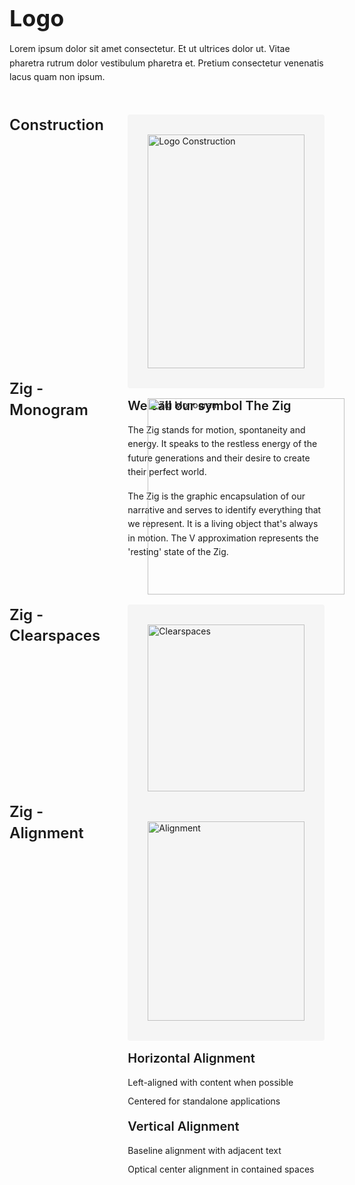 <div style="display: flex; gap: 2rem;">
  <div style="flex: 1; max-width: 800px;">
    <h1 style="font-size: 2.25rem; font-weight: bold; margin-bottom: 1rem;">Logo</h1>
    <p style="margin: 1rem 0; line-height: 1.6;">Lorem ipsum dolor sit amet consectetur. Et ut ultrices dolor ut. Vitae pharetra rutrum dolor vestibulum pharetra et. Pretium consectetur venenatis lacus quam non ipsum.</p>
    
 <div style="display: flex; gap: 2rem; margin: 3rem 0;">
      <div style="flex: 1;">
        <h2 style="margin: 0; font-size: 1.5rem; font-weight: 600; line-height: 1.4;">Construction</h2>
      </div>
      <div style="flex: 2;">
        <div style="background: #f5f5f5; padding: 2rem; border-radius: 4px;">
          <img src="/images/logo-construction.png" alt="Logo Construction" style="width: 100%; height: auto; display: block;" />
        </div>
        <h3 style="font-size: 1.25rem; font-weight: 600; margin: 1rem 0;">We call our symbol The Zig</h3>
        <p style="margin: 1rem 0; line-height: 1.6;">The Zig stands for motion, spontaneity and energy. It speaks to the restless energy of the future generations and their desire to create their perfect world.</p>
        <p style="margin: 1rem 0; line-height: 1.6;">The Zig is the graphic encapsulation of our narrative and serves to identify everything that we represent. It is a living object that's always in motion. The V approximation represents the 'resting' state of the Zig.</p>
      </div>
    </div>

   <div style="display: flex; gap: 2rem; margin: 3rem 0;">
      <div style="flex: 1;">
        <h2 style="margin: 0; font-size: 1.5rem; font-weight: 600; line-height: 1.4;">Zig - Monogram</h2>
      </div>
      <div style="flex: 2;">
     
   <img src="/images/zig-monogram.png" alt="Zig Monogram" style="width: 100%; height: auto; display: block; padding: 2rem; border-radius: 4px;" />
 
  <p style="margin: 1rem 0; line-height: 1.6;">The Zig monogram serves as our icon mark, designed for recognition at smaller scales and as a memorable brand element.</p>
        <ul style="list-style: none; padding: 0; margin: 1rem 0;">
          <li style="margin: 0.5rem 0; line-height: 1.6;">App icons</li>
          <li style="margin: 0.5rem 0; line-height: 1.6;">Favicons</li>
          <li style="margin: 0.5rem 0; line-height: 1.6;">Social media avatars</li>
          <li style="margin: 0.5rem 0; line-height: 1.6;">Small-scale applications</li>
        </ul>
      </div>
    </div>

   <div style="display: flex; gap: 2rem; margin: 3rem 0;">
      <div style="flex: 1;">
        <h2 style="margin: 0; font-size: 1.5rem; font-weight: 600; line-height: 1.4;">Zig - Clearspaces</h2>
      </div>
      <div style="flex: 2;">
        <div style="background: #f5f5f5; padding: 2rem; border-radius: 4px;">
          <img src="/images/zig-clearspaces.png" alt="Clearspaces" style="width: 100%; height: auto; display: block;" />
        </div>
        <ul style="list-style: none; padding: 0; margin: 1rem 0;">
          <li style="margin: 0.5rem 0; line-height: 1.6;"><strong>Minimum Clearspace</strong>: Equal to the height of the Zig monogram</li>
          <li style="margin: 0.5rem 0; line-height: 1.6;"><strong>Protected Area</strong>: No other visual elements may intrude into this space</li>
          <li style="margin: 0.5rem 0; line-height: 1.6;"><strong>Scaling</strong>: Clearspace scales proportionally with logo size</li>
        </ul>
      </div>
    </div>

   <div style="display: flex; gap: 2rem; margin: 3rem 0;">
      <div style="flex: 1;">
        <h2 style="margin: 0; font-size: 1.5rem; font-weight: 600; line-height: 1.4;">Zig - Alignment</h2>
      </div>
      <div style="flex: 2;">
        <div style="background: #f5f5f5; padding: 2rem; border-radius: 4px;">
          <img src="/images/zig-alignment.png" alt="Alignment" style="width: 100%; height: auto; display: block;" />
        </div>
        <h3 style="font-size: 1.25rem; font-weight: 600; margin: 1rem 0;">Horizontal Alignment</h3>
        <ul style="list-style: none; padding: 0; margin: 1rem 0;">
          <li style="margin: 0.5rem 0; line-height: 1.6;">Left-aligned with content when possible</li>
          <li style="margin: 0.5rem 0; line-height: 1.6;">Centered for standalone applications</li>
        </ul>
        <h3 style="font-size: 1.25rem; font-weight: 600; margin: 1rem 0;">Vertical Alignment</h3>
        <ul style="list-style: none; padding: 0; margin: 1rem 0;">
          <li style="margin: 0.5rem 0; line-height: 1.6;">Baseline alignment with adjacent text</li>
          <li style="margin: 0.5rem 0; line-height: 1.6;">Optical center alignment in contained spaces</li>
        </ul>
      </div>
    </div>
  </div>
</div>
